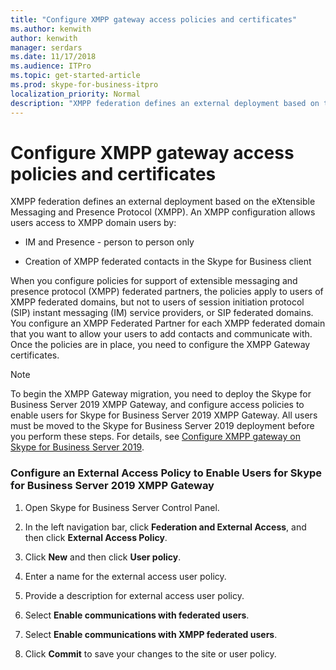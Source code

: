 ```yaml
---
title: "Configure XMPP gateway access policies and certificates"
ms.author: kenwith
author: kenwith
manager: serdars
ms.date: 11/17/2018
ms.audience: ITPro
ms.topic: get-started-article
ms.prod: skype-for-business-itpro
localization_priority: Normal
description: "XMPP federation defines an external deployment based on the eXtensible Messaging and Presence Protocol (XMPP). An XMPP configuration allows users access to XMPP domain users by:"
---
```


# Configure XMPP gateway access policies and certificates

XMPP federation defines an external deployment based on the eXtensible Messaging and Presence Protocol (XMPP). An XMPP configuration allows users access to XMPP domain users by:
  
- IM and Presence - person to person only
    
- Creation of XMPP federated contacts in the Skype for Business client
    
When you configure policies for support of extensible messaging and presence protocol (XMPP) federated partners, the policies apply to users of XMPP federated domains, but not to users of session initiation protocol (SIP) instant messaging (IM) service providers, or SIP federated domains. You configure an XMPP Federated Partner for each XMPP federated domain that you want to allow your users to add contacts and communicate with. Once the policies are in place, you need to configure the XMPP Gateway certificates. 
  
> [!NOTE]
> To begin the XMPP Gateway migration, you need to deploy the Skype for Business Server 2019 XMPP Gateway, and configure access policies to enable users for Skype for Business Server 2019 XMPP Gateway. All users must be moved to the Skype for Business Server 2019 deployment before you perform these steps. For details, see [Configure XMPP gateway on Skype for Business Server 2019](configure-xmpp-gateway.md). 
  
### Configure an External Access Policy to Enable Users for Skype for Business Server 2019 XMPP Gateway

1. Open Skype for Business Server Control Panel.
    
2. In the left navigation bar, click **Federation and External Access**, and then click **External Access Policy**.
    
3. Click **New** and then click **User policy**.
    
4. Enter a name for the external access user policy.
    
5. Provide a description for external access user policy.
    
6. Select **Enable communications with federated users**.
    
7. Select **Enable communications with XMPP federated users**.
    
8. Click **Commit** to save your changes to the site or user policy. 
    

